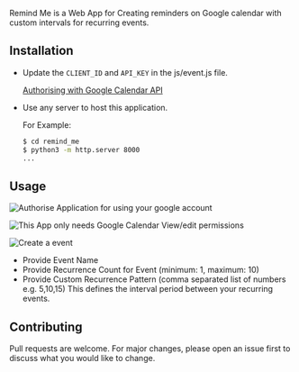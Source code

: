 Remind Me is a Web App for Creating reminders on Google calendar with custom intervals for recurring events.

## Installation

* Update the ```CLIENT_ID``` and ```API_KEY``` in the js/event.js file.

   [Authorising with Google Calendar API](https://developers.google.com/calendar/auth)
* Use any server to host this application.

  For Example:
  ```bash
  $ cd remind_me
  $ python3 -m http.server 8000
  ...
  ```

## Usage
![Authorise Application for using your google account](https://github.com/abhi2196/remind_me/blob/master/images/usage/authorize.png)

![This App only needs Google Calendar View/edit permissions](https://github.com/abhi2196/remind_me/blob/master/images/usage/allow.png)

![Create a event](https://github.com/abhi2196/remind_me/blob/master/images/usage/create_event.png)
* Provide Event Name
* Provide Recurrence Count for Event (minimum: 1, maximum: 10)
* Provide Custom Recurrence Pattern (comma separated list of numbers e.g. 5,10,15)
  This defines the interval period between your recurring events.


## Contributing
Pull requests are welcome. For major changes, please open an issue first to discuss what you would like to change.
